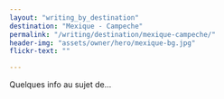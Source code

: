 ```yaml
---
layout: "writing_by_destination"
destination: "Mexique - Campeche"
permalink: "/writing/destination/mexique-campeche/"
header-img: "assets/owner/hero/mexique-bg.jpg"
flickr-text: ""

---
```


Quelques info au sujet de...